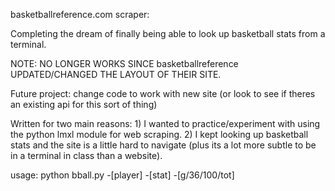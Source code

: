 basketballreference.com scraper:

Completing the dream of finally being able to look up basketball stats from a 
terminal.

NOTE: NO LONGER WORKS SINCE basketballreference UPDATED/CHANGED THE LAYOUT OF 
      THEIR SITE.

Future project: change code to work with new site (or look to see if theres an
                existing api for this sort of thing)


Written for two main reasons:
    1) I wanted to practice/experiment with using the python lmxl module for 
       web scraping.
    2) I kept looking up basketball stats and the site is a little hard to 
       navigate (plus its a lot more subtle to be in a terminal in class than
       a website).


usage: python bball.py -[player] -[stat] -[g/36/100/tot]
